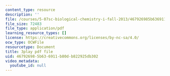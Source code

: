 ```yaml
---
content_type: resource
description: ''
file: /courses/5-07sc-biological-chemistry-i-fall-2013/467926985b636911b80db822925db302_BZGOYTtQUhY.pdf
file_size: 72483
file_type: application/pdf
learning_resource_types: []
license: https://creativecommons.org/licenses/by-nc-sa/4.0/
ocw_type: OCWFile
resourcetype: Document
title: 3play pdf file
uid: 46792698-5b63-6911-b80d-b822925db302
video_metadata:
  youtube_id: null
---
```

